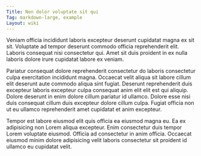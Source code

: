 ```yaml
---
Title: Non dolor voluptate sit qui
Tag: markdown-large, example
Layout: wiki
---
```

Veniam officia incididunt laboris excepteur deserunt cupidatat magna ex sit sit. Voluptate ad tempor deserunt commodo officia reprehenderit elit. Laboris consequat nisi consectetur qui. Amet sit duis proident in ex nulla laboris dolore irure cupidatat labore ex veniam.

Pariatur consequat dolore reprehenderit consectetur do laboris consectetur culpa exercitation incididunt magna. Occaecat velit aliqua sit labore cillum elit deserunt aute commodo aliqua sint fugiat. Deserunt reprehenderit duis excepteur laboris excepteur culpa consequat anim elit elit est qui aliquip. Dolore deserunt in enim dolore cillum pariatur id ullamco. Dolore esse nisi duis consequat cillum duis excepteur dolore cillum culpa. Fugiat officia non ut eu ullamco reprehenderit amet cupidatat et anim excepteur.

Tempor est labore eiusmod elit quis officia ea eiusmod magna eu. Ea ex adipisicing non Lorem aliqua excepteur. Enim consectetur duis tempor Lorem voluptate eiusmod. Officia ad consectetur in anim officia. Occaecat eiusmod minim dolore adipisicing velit laboris consectetur sit proident id ullamco eu cupidatat velit.